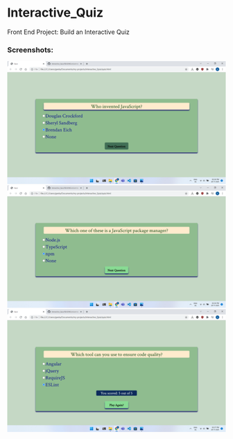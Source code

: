 # Interactive_Quiz
Front End Project: Build an Interactive Quiz

### Screenshots:

<img src = "images/1.png">
<img src = "images/2.png">
<img src = "images/3.png">
